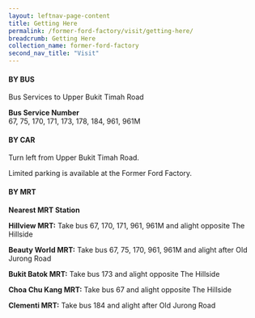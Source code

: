 ```yaml
---
layout: leftnav-page-content
title: Getting Here
permalink: /former-ford-factory/visit/getting-here/
breadcrumb: Getting Here
collection_name: former-ford-factory
second_nav_title: "Visit"
---
```


#### BY BUS

Bus Services to Upper Bukit Timah Road

**Bus Service Number**<br>
67, 75, 170, 171, 173, 178, 184, 961, 961M



#### BY CAR

Turn left from Upper Bukit Timah Road.

Limited parking is available at the Former Ford Factory.



#### BY MRT

**Nearest MRT Station**

**Hillview MRT:**
Take bus 67, 170, 171, 961, 961M and alight opposite The Hillside

**Beauty World MRT:**
Take bus 67, 75, 170, 961, 961M and alight after Old Jurong Road

**Bukit Batok MRT:**
Take bus 173 and alight opposite The Hillside

**Choa Chu Kang MRT:**
Take bus 67 and alight opposite The Hillside

**Clementi MRT:**
Take bus 184 and alight after Old Jurong Road
